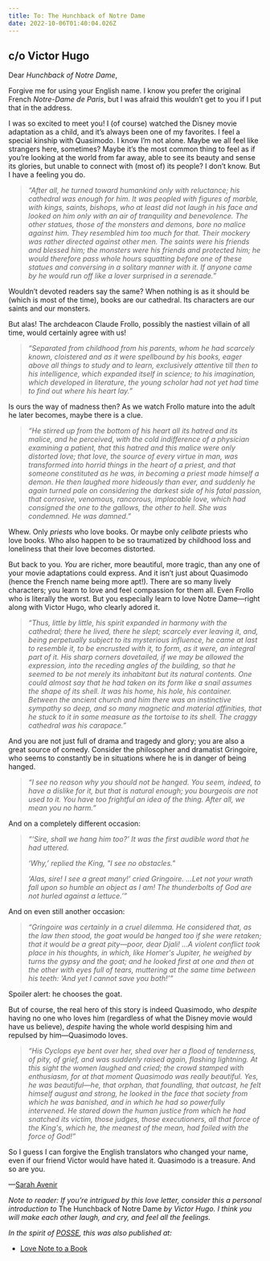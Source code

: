 ```yaml
---
title: To: The Hunchback of Notre Dame
date: 2022-10-06T01:40:04.026Z
---
```


## c/o Victor Hugo

<p>Dear <em>Hunchback of Notre Dame</em>,</p><p>Forgive me for using your English name. I know you prefer the original French <em>Notre-Dame de Paris</em>, but I was afraid this wouldn’t get to you if I put that in the address.</p><p>I was so excited to meet you! I (of course) watched the Disney movie adaptation as a child, and it’s always been one of my favorites. I feel a special kinship with Quasimodo. I know I’m not alone. Maybe we all feel like strangers here, sometimes? Maybe it’s the most common thing to feel as if you’re looking at the world from far away, able to see its beauty and sense its glories, but unable to connect with (most of) its people? I don’t know. But I have a feeling you do.</p><blockquote><p><em>“After all, he turned toward humankind only with reluctance; his cathedral was enough for him. It was peopled with figures of marble, with kings, saints, bishops, who at least did not laugh in his face and looked on him only with an air of tranquility and benevolence. The other statues, those of the monsters and demons, bore no malice against him. They resembled him too much for that. Their mockery was rather directed against other men. The saints were his friends and blessed him; the monsters were his friends and protected him; he would therefore pass whole hours squatting before one of these statues and conversing in a solitary manner with it. If anyone came by he would run off like a lover surprised in a serenade.”</em></p></blockquote><p>Wouldn’t devoted readers say the same? When nothing is as it should be (which is most of the time), books are our cathedral. Its characters are our saints and our monsters.</p><p>But alas! The archdeacon Claude Frollo, possibly the nastiest villain of all time, would certainly agree with us!</p><blockquote><p><em>“Separated from childhood from his parents, whom he had scarcely known, cloistered and as it were spellbound by his books, eager above all things to study and to learn, exclusively attentive till then to his intelligence, which expanded itself in science; to his imagination, which developed in literature, the young scholar had not yet had time to find out where his heart lay.”</em></p></blockquote><p>Is ours the way of madness then? As we watch Frollo mature into the adult he later becomes, maybe there is a clue.</p><blockquote><p><em>“He stirred up from the bottom of his heart all its hatred and its malice, and he perceived, with the cold indifference of a physician examining a patient, that this hatred and this malice were only distorted love; that love, the source of every virtue in man, was transformed into horrid things in the heart of a priest, and that someone constituted as he was, in becoming a priest made himself a demon.</em> <em>He then laughed more hideously than ever, and suddenly he again turned pale on considering the darkest side of his fatal passion, that corrosive, venomous, rancorous, implacable love, which had consigned the one to the gallows, the other to hell. She was condemned. He was damned.”</em></p></blockquote><p>Whew. Only <em>priests</em> who love books. Or maybe only <em>celibate</em> priests who love books. Who also happen to be so traumatized by childhood loss and loneliness that their love becomes distorted. </p><p>But back to you. <em>You</em> are richer, more beautiful, more tragic, than any one of your movie adaptations could express. And it isn’t just about Quasimodo (hence the French name being more apt!). There are so many lively characters; you learn to love and feel compassion for them all. Even Frollo who is literally the worst. But you especially learn to love Notre Dame—right along with Victor Hugo, who clearly adored it.</p><blockquote><p><em>“Thus, little by little, his spirit expanded in harmony with the cathedral; there he lived, there he slept; scarcely ever leaving it, and, being perpetually subject to its mysterious influence, he came at last to resemble it, to be encrusted with it, to form, as it were, an integral part of it. His sharp corners dovetailed, if we may be allowed the expression, into the receding angles of the building, so that he seemed to be not merely its inhabitant but its natural contents. One could almost say&nbsp;that he had taken on its form like a snail assumes the shape of its shell. It was his home, his hole, his container. Between the ancient church and him there was an instinctive sympathy so deep, and so many magnetic and material affinities, that he stuck to it in some measure as the tortoise to its shell. The craggy cathedral was his carapace.”</em></p></blockquote><p>And you are not just full of drama and tragedy and glory; you are also a great source of comedy. Consider the philosopher and dramatist Gringoire, who seems to constantly be in situations where he is in danger of being hanged.</p><blockquote><p><em>“I see no reason why you should not be hanged. You seem, indeed, to have a dislike for it, but that is natural enough; you bourgeois are not used to it. You have too frightful an idea of the thing. After all, we mean you no harm.”</em></p></blockquote><p>And on a completely different occasion:</p><blockquote><p><em>“‘Sire, shall we hang him too?’ It was the first audible word that he had uttered.</em></p><p><em>‘Why,’ replied the King, "I see no obstacles."</em></p><p><em>‘Alas, sire! I see a great many!’ cried Gringoire. …Let not your wrath fall upon so humble an object as I am! The thunderbolts of God are not hurled against a lettuce.’”</em></p></blockquote><p>And on even still another occasion:</p><blockquote><p><em>“Gringoire was certainly in a cruel dilemma. He considered that, as the law then stood, the goat would be hanged too if she were retaken; that it would be a great pity—poor, dear Djali! …A violent conflict took place in his thoughts, in which, like Homer's Jupiter, he weighed by turns the gypsy and the goat; and he looked first at one and then at the other with eyes full of tears, muttering at the same time between his teeth: ‘And yet I cannot save you both!’”</em></p></blockquote><p>Spoiler alert: he chooses the goat.</p><p>But of course, the real hero of this story is indeed Quasimodo, who <em>despite</em> having no one who loves him (regardless of what the Disney movie would have us believe), <em>despite</em> having the whole world despising him and repulsed by him—Quasimodo loves.</p><blockquote><p><em>“His Cyclops eye bent over her, shed over her a flood of tenderness, of pity, of grief, and was suddenly raised again, flashing lightning. At this sight the women laughed and cried; the crowd stamped with enthusiasm, for at that moment Quasimodo was really beautiful. Yes, he was beautiful—he, that orphan, that foundling, that outcast, he felt himself august and strong, he looked in the face that society from which he was banished, and in which he had so powerfully intervened. He stared down the human justice from which he had snatched its victim, those judges, those executioners, all that force of the King's, which he, the meanest of the mean, had foiled with the force of God!”</em></p></blockquote><p>So I guess I can forgive the English translators who changed your name, even if our friend Victor would have hated it. Quasimodo is a treasure. And so are you.</p><p>—<a href="https://sarahavenir.com">Sarah Avenir</a></p><p><em>Note to reader: If you’re intrigued by this love letter, consider this a personal introduction to </em>The Hunchback of Notre Dame<em> by Victor Hugo. I think you will make each other laugh, and cry, and feel all the feelings.</em></p>

*In the spirit of [POSSE](https://indieweb.org/POSSE), this was also published at:*

* [Love Note to a Book](https://lovenotetoabook.substack.com/p/to-the-hunchback-of-notre-dame)
